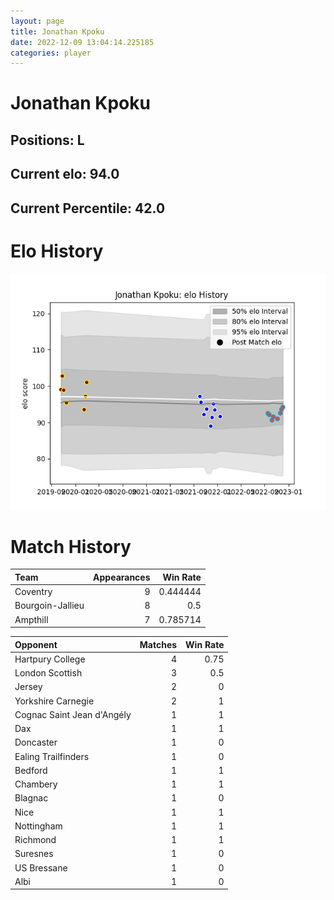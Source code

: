 ```yaml
---  
layout: page  
title: Jonathan Kpoku  
date: 2022-12-09 13:04:14.225185  
categories: player  
---
```

# Jonathan Kpoku

## Positions: L

## Current elo: 94.0

## Current Percentile: 42.0

# Elo History


![elo history](history_JonathanKpoku.png)
# Match History


| Team             |   Appearances |   Win Rate |
|:-----------------|--------------:|-----------:|
| Coventry         |             9 |   0.444444 |
| Bourgoin-Jallieu |             8 |   0.5      |
| Ampthill         |             7 |   0.785714 |

| Opponent                   |   Matches |   Win Rate |
|:---------------------------|----------:|-----------:|
| Hartpury College           |         4 |       0.75 |
| London Scottish            |         3 |       0.5  |
| Jersey                     |         2 |       0    |
| Yorkshire Carnegie         |         2 |       1    |
| Cognac Saint Jean d'Angély |         1 |       1    |
| Dax                        |         1 |       1    |
| Doncaster                  |         1 |       0    |
| Ealing Trailfinders        |         1 |       0    |
| Bedford                    |         1 |       1    |
| Chambery                   |         1 |       1    |
| Blagnac                    |         1 |       0    |
| Nice                       |         1 |       1    |
| Nottingham                 |         1 |       1    |
| Richmond                   |         1 |       1    |
| Suresnes                   |         1 |       0    |
| US Bressane                |         1 |       0    |
| Albi                       |         1 |       0    |